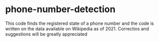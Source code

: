 # phone-number-detection
This code finds the registered state of a phone number and the code is written on the data available on Wikipedia as of 2021. Correctios and suggestions will be greatly appreciated
